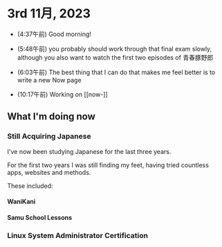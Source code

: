 # 3rd 11月, 2023
- (4:37午前) Good morning!
- (5:48午前) you probably should work through that final exam slowly, although you also want to watch the first two episodes of 青春豚野郎
- (6:03午前) The best thing that I can do that makes me feel better is to write a new Now page

- (10:17午前) Working on [[now-]]

## What I'm doing now
### Still Acquiring Japanese
I've now been studying Japanese for the last three years.

For the first two years I was still finding my feet, having tried countless apps, websites and methods.

These included:
#### WaniKani

#### Samu School Lessons

#### 

### Linux System Administrator Certification

 
